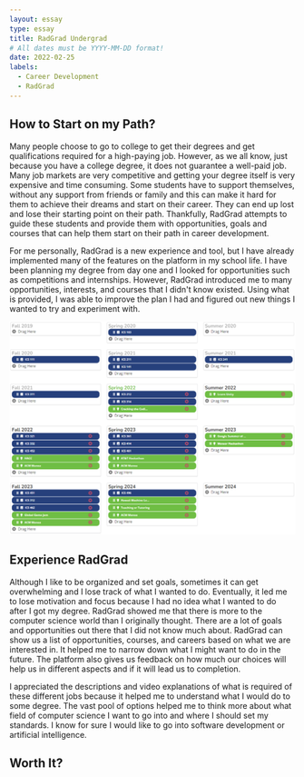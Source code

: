 ```yaml
---
layout: essay
type: essay
title: RadGrad Undergrad
# All dates must be YYYY-MM-DD format!
date: 2022-02-25
labels:
  - Career Development
  - RadGrad
---
```


## How to Start on my Path?
Many people choose to go to college to get their degrees and get qualifications required for a high-paying job. However, as we all know, just because you have a college degree, it does not guarantee a well-paid job. Many job markets are very competitive and getting your degree itself is very expensive and time consuming. Some students have to support themselves, without any support from friends or family and this can make it hard for them to achieve their dreams and start on their career. They can end up lost and lose their starting point on their path. Thankfully, RadGrad attempts to guide these students and provide them with opportunities, goals and courses that can help them start on their path in career development. 

For me personally, RadGrad is a new experience and tool, but I have already implemented many of the features on the platform in my school life. I have been planning my degree from day one and I looked for opportunities such as competitions and internships. However, RadGrad introduced me to many opportunities, interests, and courses that I didn't know existed. Using what is provided, I was able to improve the plan I had and figured out new things I wanted to try and experiment with. 

<img class="ui large right floated image" src="../images/radgradplanner.PNG">

## Experience RadGrad
Although I like to be organized and set goals, sometimes it can get overwhelming and I lose track of what I wanted to do. Eventually, it led me to lose motivation and focus because I had no idea what I wanted to do after I got my degree. RadGrad showed me that there is more to the computer science world than I originally thought. There are a lot of goals and opportunities out there that I did not know much about. RadGrad can show us a list of opportunities, courses, and careers based on what we are interested in. It helped me to narrow down what I might want to do in the future. The platform also gives us feedback on how much our choices will help us in different aspects and if it will lead us to completion. 

I appreciated the descriptions and video explanations of what is required of these different jobs because it helped me to understand what I would do to some degree. The vast pool of options helped me to think more about what field of computer science I want to go into and where I should set my standards. I know for sure I would like to go into software development or artificial intelligence. 

## Worth It?
